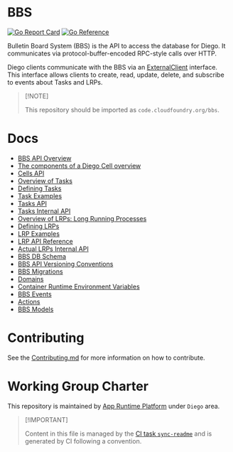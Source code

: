# BBS

[![Go Report
Card](https://goreportcard.com/badge/code.cloudfoundry.org/bbs)](https://goreportcard.com/report/code.cloudfoundry.org/bbs)
[![Go
Reference](https://pkg.go.dev/badge/code.cloudfoundry.org/bbs.svg)](https://pkg.go.dev/code.cloudfoundry.org/bbs)

Bulletin Board System (BBS) is the API to access the database for Diego.
It communicates via protocol-buffer-encoded RPC-style calls over HTTP.

Diego clients communicate with the BBS via an
[ExternalClient](https://godoc.org/github.com/cloudfoundry/bbs#ExternalClient)
interface. This interface allows clients to create, read, update,
delete, and subscribe to events about Tasks and LRPs.

> \[!NOTE\]
>
> This repository should be imported as `code.cloudfoundry.org/bbs`.

# Docs

-   [BBS API Overview](./docs/010-overview.md)
-   [The components of a Diego Cell overview](./docs/011-cells.md)
-   [Cells API](./docs/012-api-cells.md)
-   [Overview of Tasks](./docs/020-tasks.md)
-   [Defining Tasks](./docs/021-defining-tasks.md)
-   [Task Examples](./docs/022-task-examples.md)
-   [Tasks API](./docs/023-api-tasks.md)
-   [Tasks Internal API](./docs/024-api-tasks-internal.md)
-   [Overview of LRPs: Long Running Processes](./docs/030-lrps.md)
-   [Defining LRPs](./docs/031-defining-lrps.md)
-   [LRP Examples](./docs/032-lrp-examples.md)
-   [LRP API Reference](./docs/033-api-lrps.md)
-   [Actual LRPs Internal API](./docs/034-api-lrps-internal.md)
-   [BBS DB Schema](./docs/040-schema-description.md)
-   [BBS API Versioning
    Conventions](./docs/041-revisioning-bbs-api-endpoints.md)
-   [BBS Migrations](./docs/042-bbs-migration.md)
-   [Domains](./docs/050-domains.md)
-   [Container Runtime Environment Variables](./docs/051-environment.md)
-   [BBS Events](./docs/052-events.md)
-   [Actions](./docs/053-actions.md)
-   [BBS Models](./docs/054-common-models.md)

# Contributing

See the [Contributing.md](./.github/CONTRIBUTING.md) for more
information on how to contribute.

# Working Group Charter

This repository is maintained by [App Runtime
Platform](https://github.com/cloudfoundry/community/blob/main/toc/working-groups/app-runtime-platform.md)
under `Diego` area.

> \[!IMPORTANT\]
>
> Content in this file is managed by the [CI task
> `sync-readme`](https://github.com/cloudfoundry/wg-app-platform-runtime-ci/blob/main/shared/tasks/sync-readme/metadata.yml)
> and is generated by CI following a convention.
